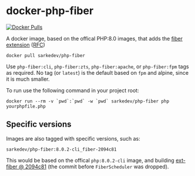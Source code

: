 # docker-php-fiber

[![Docker Pulls](https://img.shields.io/docker/pulls/sarkedev/php-fiber)](https://hub.docker.com/r/sarkedev/php-fiber)

A docker image, based on the offical PHP:8.0 images, that adds the [fiber extension](https://github.com/amphp/ext-fiber) ([RFC](https://wiki.php.net/rfc/fibers))

```
docker pull sarkedev/php-fiber
```

Use `php-fiber:cli`, `php-fiber:zts`, `php-fiber:apache`, or `php-fiber:fpm` tags as required.  No tag (or `latest`) is the default based on `fpm` and alpine, since it is much smaller.

To run use the following command in your project root:

```
docker run --rm -v `pwd`:`pwd` -w `pwd` sarkedev/php-fiber php yourphpfile.php
```

## Specific versions

Images are also tagged with specific versions, such as:

`sarkedev/php-fiber:8.0.2-cli_fiber-2094c81`

This would be based on the offical `php:8.0.2-cli` image, and building [ext-fiber @ 2094c81](https://github.com/amphp/ext-fiber/tree/2094c8198aa6839c38e0229ab21dd1726583309d) (the commit before `FiberScheduler` was dropped).
